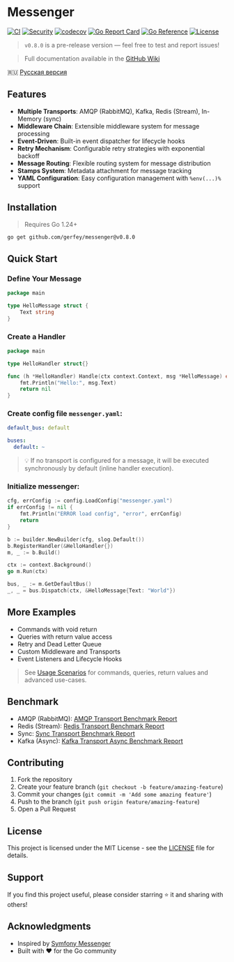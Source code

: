 # Messenger

[![CI](https://github.com/Gerfey/messenger/actions/workflows/ci.yml/badge.svg)](https://github.com/Gerfey/messenger/actions/workflows/ci.yml)
[![Security](https://github.com/Gerfey/messenger/actions/workflows/security.yml/badge.svg)](https://github.com/Gerfey/messenger/actions/workflows/security.yml)
[![codecov](https://codecov.io/gh/Gerfey/messenger/branch/main/graph/badge.svg)](https://codecov.io/gh/Gerfey/messenger)
[![Go Report Card](https://goreportcard.com/badge/github.com/Gerfey/messenger)](https://goreportcard.com/report/github.com/Gerfey/messenger)
[![Go Reference](https://pkg.go.dev/badge/github.com/Gerfey/messenger.svg)](https://pkg.go.dev/github.com/Gerfey/messenger)
[![License](https://img.shields.io/badge/License-MIT-blue.svg)](LICENSE)

> `v0.8.0` is a pre-release version — feel free to test and report issues!

> Full documentation available in the [GitHub Wiki](https://github.com/Gerfey/messenger/wiki/Documentation)

🇷🇺 [Русская версия](README.ru.md)

## Features
- **Multiple Transports**: AMQP (RabbitMQ), Kafka, Redis (Stream), In-Memory (sync)
- **Middleware Chain**: Extensible middleware system for message processing
- **Event-Driven**: Built-in event dispatcher for lifecycle hooks
- **Retry Mechanism**: Configurable retry strategies with exponential backoff
- **Message Routing**: Flexible routing system for message distribution
- **Stamps System**: Metadata attachment for message tracking
- **YAML Configuration**: Easy configuration management with `%env(...)%` support

## Installation
> Requires Go 1.24+
```bash
go get github.com/gerfey/messenger@v0.8.0
```

## Quick Start

### Define Your Message

```go
package main

type HelloMessage struct {
    Text string
}
```

### Create a Handler

```go
package main

type HelloHandler struct{}

func (h *HelloHandler) Handle(ctx context.Context, msg *HelloMessage) error {
    fmt.Println("Hello:", msg.Text)
    return nil
}
```

### Create config file `messenger.yaml`:

```yaml
default_bus: default

buses:
  default: ~
```
> 💡 If no transport is configured for a message, it will be executed synchronously by default (inline handler execution).

### Initialize messenger:

```go
cfg, errConfig := config.LoadConfig("messenger.yaml")
if errConfig != nil {
    fmt.Println("ERROR load config", "error", errConfig)
    return
}

b := builder.NewBuilder(cfg, slog.Default())
b.RegisterHandler(&HelloHandler{})
m, _ := b.Build()

ctx := context.Background()
go m.Run(ctx)

bus, _ := m.GetDefaultBus()
_, _ = bus.Dispatch(ctx, &HelloMessage{Text: "World"})
```

## More Examples

* Commands with void return
* Queries with return value access
* Retry and Dead Letter Queue
* Custom Middleware and Transports
* Event Listeners and Lifecycle Hooks

> See [Usage Scenarios](https://github.com/Gerfey/messenger/wiki/Usage-Scenarios) for commands, queries, return values and advanced use-cases.

## Benchmark

- AMQP (RabbitMQ): [AMQP Transport Benchmark Report](docs/benchmark/AMQP-Benchmark.md)
- Redis (Stream): [Redis Transport Benchmark Report](docs/benchmark/Redis-Benchmark.md)
- Sync: [Sync Transport Benchmark Report](docs/benchmark/Sync-Benchmark.md)
- Kafka (Async): [Kafka Transport Async Benchmark Report](docs/benchmark/Kafka-async-Benchmark.md)

## Contributing

1. Fork the repository
2. Create your feature branch (`git checkout -b feature/amazing-feature`)
3. Commit your changes (`git commit -m 'Add some amazing feature'`)
4. Push to the branch (`git push origin feature/amazing-feature`)
5. Open a Pull Request

## License

This project is licensed under the MIT License - see the [LICENSE](LICENSE) file for details.

## Support

If you find this project useful, please consider starring ⭐️ it and sharing with others!

## Acknowledgments

- Inspired by [Symfony Messenger](https://symfony.com/doc/current/messenger.html)
- Built with ❤️ for the Go community
